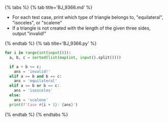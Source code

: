 {% tabs %}
{% tab title='BJ_9366.md' %}

* For each test case, print which type of triangle belongs to, "equilateral", "isoceles", or "scalene"
* If a triangle is not created with the length of the given three sides, output "invalid!"

{% endtab %}
{% tab title='BJ_9366.py' %}

```py
for i in range(int(input())):
  a, b, c = sorted(list(map(int, input().split())))

  if a + b <= c:
    ans = 'invalid!'
  elif a == b and b == c:
    ans = 'equilateral'
  elif a == b or b == c:
    ans = 'isosceles'
  else:
    ans = 'scalene'
  print(f'Case #{i + 1}: {ans}')
```

{% endtab %}
{% endtabs %}